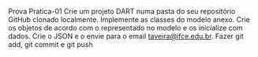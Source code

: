 Prova Pratica-01
Crie um projeto DART numa pasta do seu repositório GitHub clonado localmente. Implemente as classes do modelo anexo. Crie os objetos de acordo com o representado no modelo e os inicialize com dados. Crie o JSON e o envie para o email taveira@ifce.edu.br. Fazer git add, git commit e git push
